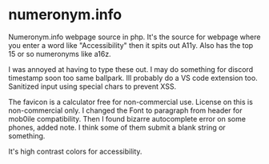 # numeronym.info
Numeronym.info webpage source in php. It's the source for webpage where you enter a word like "Accessibility" then it spits out A11y. Also has the top 15 or so numeronyms like a16z. 

I was annoyed at having to type these out. I may do something for discord timestamp soon too same ballpark. Ill probably do a VS code extension too. Sanitized input using special chars to prevent XSS.

The favicon is a calculator free for non-commercial use. License on this is non-commercial only. I changed the Font to paragraph from header for mob0ile compatibility.
Then I found bizarre autocomplete error on some phones, added note. I think some of them submit a blank string or something. 

It's high contrast colors for accessibility.
